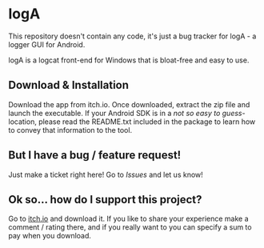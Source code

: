 # logA
This repository doesn't contain any code, it's just a bug tracker for logA - a logger GUI for Android.

logA is a logcat front-end for Windows that is bloat-free and easy to use.

## Download & Installation
Download the app from itch.io. Once downloaded, extract the zip file and launch the executable. If your Android SDK is in a _not so easy to guess_-location, please read the README.txt included in the package to learn how to convey that information to the tool.

## But I have a bug / feature request!
Just make a ticket right here! Go to _Issues_ and let us know!

## Ok so... how do I support this project?
Go to [itch.io](https://gameloom-studio.itch.io/loga) and download it. If you like to share your experience make a comment / rating there, and if you really want to you can specify a sum to pay when you download.
